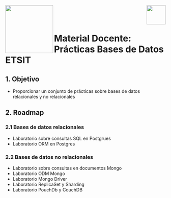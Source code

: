 <img  align="left" width="150" style="float: left;" src="https://www.upm.es/sfs/Rectorado/Gabinete%20del%20Rector/Logos/UPM/CEI/LOGOTIPO%20leyenda%20color%20JPG%20p.png">
<img  align="right" width="60" style="float: right;" src="https://www.dit.upm.es/images/dit08.gif">


<br/><br/>


# Material Docente: Prácticas Bases de Datos ETSIT

## 1. Objetivo

- Proporcionar un conjunto de prácticas sobre bases de datos relacionales y no relacionales

## 2. Roadmap

### 2.1 Bases de datos relacionales

- Laboratorio sobre consultas SQL en Postgrues
- Laboratorio ORM en Postgres

### 2.2 Bases de datos no relacionales
- Laboratorio sobre consultas en documentos Mongo
- Laboratorio ODM Mongo
- Laboratorio Mongo Driver
- Laboratorio ReplicaSet y Sharding
- Laboratorio PouchDb y CouchDB

